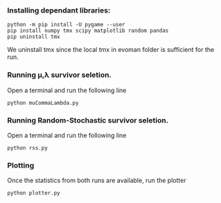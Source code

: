 ### Installing dependant libraries:
```
python -m pip install -U pygame --user
pip install numpy tmx scipy matplotlib random pandas
pip uninstall tmx
```
We uninstall tmx since the local tmx in evoman folder is sufficient for the run.
### Running µ,λ survivor seletion. 
Open a terminal and run the following line
```
python muCommaLambda.py
```
### Running Random-Stochastic survivor seletion. 
Open a terminal and run the following line
```
python rss.py
```
### Plotting
Once the statistics from both runs are available, run the plotter
```
python plotter.py
```